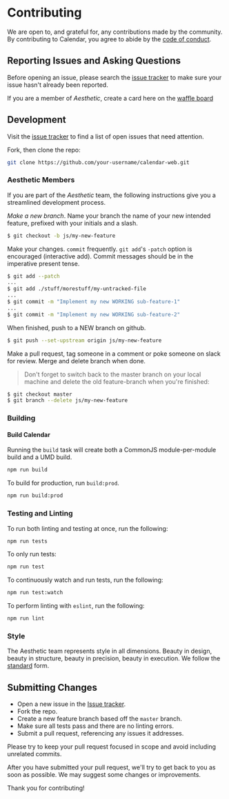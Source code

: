 # Contributing
We are open to, and grateful for, any contributions made by the community.  By contributing to Calendar, you agree to abide by the [code of conduct](https://github.com/ADI-Labs/calendar-web/blob/master/CODE_OF_CONDUCT.md).

## Reporting Issues and Asking Questions
Before opening an issue, please search the [issue tracker](https://github.com/ADI-Labs/calendar-web/issues) to make sure your issue hasn't already been reported.

If you are a member of *Aesthetic*, create a card here on the [waffle board](https://waffle.io/ADI-Labs/calendar-web)

## Development

Visit the [issue tracker](https://github.com/ADI-Labs/calendar-web/issues) to find a list of open issues that need attention.

Fork, then clone the repo:
```bash
git clone https://github.com/your-username/calendar-web.git
```

### Aesthetic Members

If you are part of the *Aesthetic* team, the following instructions give you a streamlined development process.

*Make a new branch*. Name your branch the name of your new intended feature, prefixed with your initials and a slash.
```bash
$ git checkout -b js/my-new-feature
```

Make your changes. `commit` frequently. `git add`'s `-patch` option is encouraged (interactive add). Commit messages should be in the imperative present tense.
```bash
$ git add --patch
...
$ git add ./stuff/morestuff/my-untracked-file
...
$ git commit -m "Implement my new WORKING sub-feature-1"
...
$ git commit -m "Implement my new WORKING sub-feature-2"
```


When finished, push to a NEW branch on github.
```bash
$ git push --set-upstream origin js/my-new-feature
```

Make a pull request, tag someone in a comment or poke someone on slack for review. Merge and delete branch when done.

>Don't forget to switch back to the master branch on your local machine and delete the old feature-branch when you're finished:
```bash
$ git checkout master
$ git branch --delete js/my-new-feature
```




### Building

#### Build Calendar

Running the `build` task will create both a CommonJS module-per-module build and a UMD build.
```bash
npm run build
```

To build for production, run `build:prod`.
```bash
npm run build:prod
```


### Testing and Linting
To run both linting and testing at once, run the following:
```bash
npm run tests
```

To only run tests:
```bash
npm run test
```

To continuously watch and run tests, run the following:
```bash
npm run test:watch
```

To perform linting with `eslint`, run the following:
```bash
npm run lint
```


### Style
The Aesthetic team represents style in all dimensions. Beauty in design, beauty in structure, beauty in precision, beauty in execution. We follow the [standard](http://standardjs.com) form.

## Submitting Changes
* Open a new issue in the [Issue tracker](https://github.com/ADI-Labs/calendar-web/issues).
* Fork the repo.
* Create a new feature branch based off the `master` branch.
* Make sure all tests pass and there are no linting errors.
* Submit a pull request, referencing any issues it addresses.

Please try to keep your pull request focused in scope and avoid including unrelated commits.

After you have submitted your pull request, we'll try to get back to you as soon as possible. We may suggest some changes or improvements.

Thank you for contributing!
